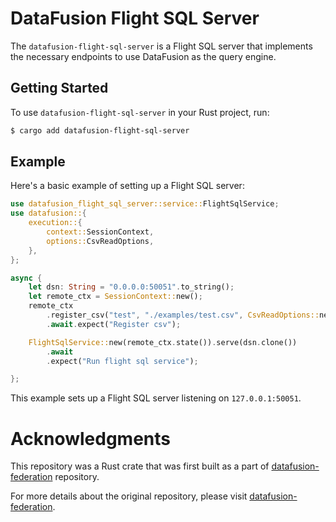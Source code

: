 # DataFusion Flight SQL Server

The `datafusion-flight-sql-server` is a Flight SQL server that implements the
necessary endpoints to use DataFusion as the query engine.

## Getting Started

To use `datafusion-flight-sql-server` in your Rust project, run:

```sh
$ cargo add datafusion-flight-sql-server
```

## Example

Here's a basic example of setting up a Flight SQL server:

```rust
use datafusion_flight_sql_server::service::FlightSqlService;
use datafusion::{
    execution::{
        context::SessionContext,
        options::CsvReadOptions,
    },
};

async {
    let dsn: String = "0.0.0.0:50051".to_string();
    let remote_ctx = SessionContext::new();
    remote_ctx
        .register_csv("test", "./examples/test.csv", CsvReadOptions::new())
        .await.expect("Register csv");

    FlightSqlService::new(remote_ctx.state()).serve(dsn.clone())
        .await
        .expect("Run flight sql service");

};
```

This example sets up a Flight SQL server listening on `127.0.0.1:50051`.


# Acknowledgments

This repository was a Rust crate that was first built as a part of
[datafusion-federation](https://github.com/datafusion-contrib/datafusion-federation/)
repository. 

For more details about the original repository, please visit
[datafusion-federation](https://github.com/datafusion-contrib/datafusion-federation/).

